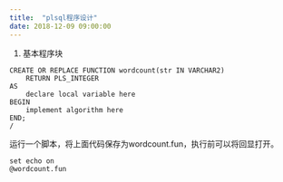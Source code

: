 ```yaml
---
title:  "plsql程序设计"
date: 2018-12-09 09:00:00
---
```


1. 基本程序块

```
CREATE OR REPLACE FUNCTION wordcount(str IN VARCHAR2)
    RETURN PLS_INTEGER
AS
    declare local variable here
BEGIN
    implement algorithm here
END;
/
```

运行一个脚本，将上面代码保存为wordcount.fun，执行前可以将回显打开。

```
set echo on
@wordcount.fun
```

